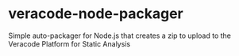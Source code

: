 # veracode-node-packager
Simple auto-packager for Node.js that creates a zip to upload to the Veracode Platform for Static Analysis 
